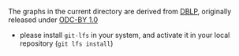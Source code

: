 The graphs in the current directory are derived from [DBLP](https://dblp.uni-trier.de),
originally released under [ODC-BY 1.0](https://opendatacommons.org/licenses/by/summary/)

* please install `git-lfs` in your system, and activate it in your local repository (`git lfs install`)
